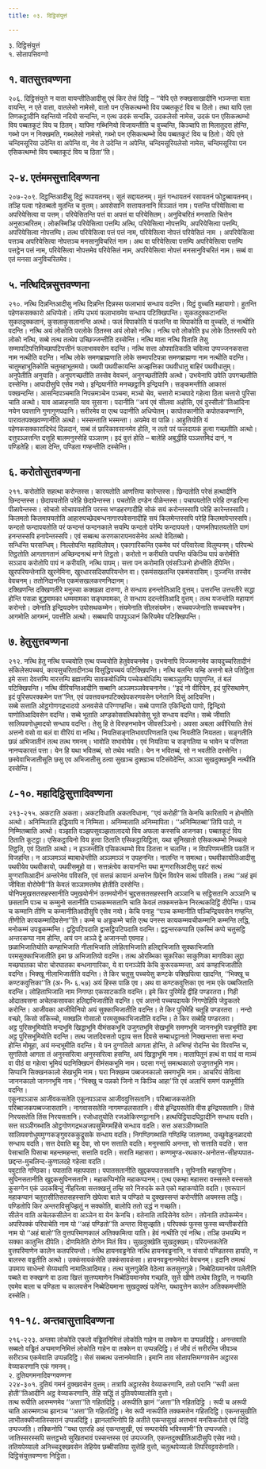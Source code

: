 ```yaml
---
title: ०३. दिट्ठिसंयुत्तं

---
```

३. दिट्ठिसंयुत्तं  
१. सोतापत्तिवग्गो  


## १. वातसुत्तवण्णना

२०६. दिट्ठिसंयुत्ते न वाता वायन्तीतिआदीसु एवं किर तेसं दिट्ठि – ‘‘येपि एते रुक्खसाखादीनि भञ्जन्ता वाता वायन्ति, न एते वाता, वातलेसो नामेसो, वातो पन एसिकत्थम्भो विय पब्बतकूटं विय च ठितो। तथा यापि एता तिणकट्ठादीनि वहन्तियो नदियो सन्दन्ति, न एत्थ उदकं सन्दकि, उदकलेसो नामेस, उदकं पन एसिकत्थम्भो विय पब्बतकूटं विय च ठितम्। यापिमा गब्भिनियो विजायन्तीति च वुच्चन्ति, किञ्चापि ता मिलातुदरा होन्ति, गब्भो पन न निक्खमति, गब्भलेसो नामेसो, गब्भो पन एसिकत्थम्भो विय पब्बतकूटं विय च ठितो। येपि एते चन्दिमसूरिया उदेन्ति वा अपेन्ति वा, नेव ते उदेन्ति न अपेन्ति, चन्दिमसूरियलेसो नामेस, चन्दिमसूरिया पन एसिकत्थम्भो विय पब्बतकूटं विय च ठिता’’ति।  


## २-४. एतंममसुत्तादिवण्णना

२०७-२०९. दिट्ठन्तिआदीसु दिट्ठं रूपायतनम्। सुतं सद्दायतनम्। मुतं गन्धायतनं रसायतनं फोट्ठब्बायतनम्। तञ्हि पत्वा गहेतब्बतो मुतन्ति च वुत्तम्। अवसेसानि सत्तायतनानि विञ्ञातं नाम। पत्तन्ति परियेसित्वा वा अपरियेसित्वा वा पत्तम्। परियेसितन्ति पत्तं वा अपत्तं वा परियेसितम्। अनुविचरितं मनसाति चित्तेन अनुसञ्चरितम्। लोकस्मिञ्हि परियेसित्वा पत्तम्पि अत्थि, परियेसित्वा नोपत्तम्पि, अपरियेसित्वा पत्तम्पि, अपरियेसित्वा नोपत्तम्पि। तत्थ परियेसित्वा पत्तं पत्तं नाम, परियेसित्वा नोपत्तं परियेसितं नाम । अपरियेसित्वा पत्तञ्च अपरियेसित्वा नोपत्तञ्च मनसानुविचरितं नाम। अथ वा परियेसित्वा पत्तम्पि अपरियेसित्वा पत्तम्पि पत्तट्ठेन पत्तं नाम, परियेसित्वा नोपत्तमेव परियेसितं नाम, अपरियेसित्वा नोपत्तं मनसानुविचरितं नाम। सब्बं वा एतं मनसा अनुविचरितमेव।  


## ५. नत्थिदिन्नसुत्तवण्णना

२१०. नत्थि दिन्नन्तिआदीसु नत्थि दिन्नन्ति दिन्नस्स फलाभावं सन्धाय वदन्ति। यिट्ठं वुच्चति महायागो। हुतन्ति पहेणकसक्कारो अधिप्पेतो। तम्पि उभयं फलाभावमेव सन्धाय पटिक्खिपन्ति। सुकतदुक्कटानन्ति सुकतदुक्कतानं, कुसलाकुसलानन्ति अत्थो। फलं विपाकोति यं फलन्ति वा विपाकोति वा वुच्चति, तं नत्थीति वदन्ति। नत्थि अयं लोकोति परलोके ठितस्स अयं लोको नत्थि। नत्थि परो लोकोति इध लोके ठितस्सपि परो लोको नत्थि, सब्बे तत्थ तत्थेव उच्छिज्जन्तीति दस्सेन्ति। नत्थि माता नत्थि पिताति तेसु सम्मापटिपत्तिमिच्छापटिपत्तीनं फलाभाववसेन वदन्ति। नत्थि सत्ता ओपपातिकाति चवित्वा उप्पज्जनकसत्ता नाम नत्थीति वदन्ति। नत्थि लोके समणब्राह्मणाति लोके सम्मापटिपन्ना समणब्राह्मणा नाम नत्थीति वदन्ति।  
चातुमहाभूतिकोति चतुमहाभूतमयो। पथवी पथवीकायन्ति अज्झत्तिका पथवीधातु बाहिरं पथवीधातुम्। अनुपेतीति अनुयाति। अनुपगच्छतीति तस्सेव वेवचनं, अनुगच्छतीतिपि अत्थो। उभयेनापि उपेति उपगच्छतीति दस्सेन्ति। आपादीसुपि एसेव नयो। इन्द्रियानीति मनच्छट्ठानि इन्द्रियानि। सङ्कमन्तीति आकासं पक्खन्दन्ति। आसन्दिपञ्चमाति निपन्नमञ्चेन पञ्चमा, मञ्चो चेव, चत्तारो मञ्चपादे गहेत्वा ठिता चत्तारो पुरिसा चाति अत्थो। याव आळाहनाति याव सुसाना। पदानीति ‘‘अयं एवं सीलवा अहोसि, एवं दुस्सीलो’’तिआदिना नयेन पवत्तानि गुणागुणपदानि। सरीरमेव वा एत्थ पदानीति अधिप्पेतम्। कापोतकानीति कपोतकवण्णानि, पारावतपक्खवण्णानीति अत्थो। भस्सन्ताति भस्मन्ता। अयमेव वा पाळि। आहुतियोति यं पहेणकसक्कारादिभेदं दिन्नदानं, सब्बं तं छारिकावसानमेव होति, न ततो परं फलदायकं हुत्वा गच्छतीति अत्थो। दत्तुपञ्ञत्तन्ति दत्तूहि बालमनुस्सेहि पञ्ञत्तम्। इदं वुत्तं होति – बालेहि अबुद्धीहि पञ्ञत्तमिदं दानं, न पण्डितेहि। बाला देन्ति, पण्डिता गण्हन्तीति दस्सेन्ति।  


## ६. करोतोसुत्तवण्णना

२११. करोतोति सहत्था करोन्तस्स। कारयतोति आणत्तिया कारेन्तस्स। छिन्दतोति परेसं हत्थादीनि छिन्दन्तस्स। छेदापयतोति परेहि छेदापेन्तस्स। पचतोति दण्डेन पीळेन्तस्स। पचापयतोति परेहि दण्डादिना पीळापेन्तस्स। सोचतो सोचापयतोति परस्स भण्डहरणादीहि सोकं सयं करोन्तस्सापि परेहि कारेन्तस्सापि। किलमतो किलमापयतोति आहारुपच्छेदबन्धनागारपवेसनादीहि सयं किलमेन्तस्सपि परेहि किलमापेन्तस्सपि। फन्दतो फन्दापयतोति परं फन्दन्तं फन्दनकाले सयम्पि फन्दतो परेम्पि फन्दापयतो। पाणमतिपातयतोति पाणं हनन्तस्सपि हनापेन्तस्सपि। एवं सब्बत्थ करणकारापनवसेनेव अत्थो वेदितब्बो।  
सन्धिन्ति घरसन्धिम्। निल्लोपन्ति महाविलोपम्। एकागारिकन्ति एकमेव घरं परिवारेत्वा विलुम्पनम्। परिपन्थे तिट्ठतोति आगतागतानं अच्छिन्दनत्थं मग्गे तिट्ठतो। करोतो न करीयति पापन्ति यंकिञ्चि पापं करोमीति सञ्ञाय करोतोपि पापं न करीयति, नत्थि पापम्। सत्ता पन करोमाति एवंसञ्ञिनो होन्तीति दीपेन्ति। खुरपरियन्तेनाति खुरनेमिना, खुरधारसदिसपरियन्तेन वा। एकमंसखलन्ति एकमंसरासिम्। पुञ्जन्ति तस्सेव वेवचनम्। ततोनिदानन्ति एकमंसखलकरणनिदानम्।  
दक्खिणन्ति दक्खिणतीरे मनुस्सा कक्खळा दारुणा, ते सन्धाय हनन्तोतिआदि वुत्तम्। उत्तरन्ति उत्तरतीरे सद्धा होन्ति पसन्ना बुद्धमामका धम्ममामका सङ्घमामका, ते सन्धाय ददन्तोतिआदि वुत्तम्। तत्थ यजन्तोति महायागं करोन्तो। दमेनाति इन्द्रियदमेन उपोसथकम्मेन। संयमेनाति सीलसंयमेन। सच्चवज्जेनाति सच्चवचनेन। आगमोति आगमनं, पवत्तीति अत्थो। सब्बथापि पापपुञ्ञानं किरियमेव पटिक्खिपन्ति।  


## ७. हेतुसुत्तवण्णना

२१२. नत्थि हेतु नत्थि पच्चयोति एत्थ पच्चयोति हेतुवेवचनमेव। उभयेनापि विज्जमानमेव कायदुच्चरितादीनं संकिलेसपच्चयं, कायसुचरितादीनञ्च विसुद्धिपच्चयं पटिक्खिपन्ति। नत्थि बलन्ति यम्हि अत्तनो बले पतिट्ठिता इमे सत्ता देवत्तम्पि मारत्तम्पि ब्रह्मत्तम्पि सावकबोधिम्पि पच्चेकबोधिम्पि सब्बञ्ञुतम्पि पापुणन्ति, तं बलं पटिक्खिपन्ति। नत्थि वीरियन्तिआदीनि सब्बानि अञ्ञमञ्ञवेवचनानेव। ‘‘इदं नो वीरियेन, इदं पुरिसथामेन, इदं पुरिसपरक्कमेन पत्त’’न्ति, एवं पवत्तवचनपटिक्खेपकरणवसेन पनेतानि विसुं आदियन्ति।  
सब्बे सत्ताति ओट्ठगोणगद्रभादयो अनवसेसे परिग्गण्हन्ति। सब्बे पाणाति एकिन्द्रियो पाणो, द्विन्द्रियो पाणोतिआदिवसेन वदन्ति। सब्बे भूताति अण्डकोसवत्थिकोसेसु भूते सन्धाय वदन्ति। सब्बे जीवाति सालियवगोधुमादयो सन्धाय वदन्ति। तेसु हि ते विरुहनभावेन जीवसञ्ञिनो। अवसा अबला अवीरियाति तेसं अत्तनो वसो वा बलं वा वीरियं वा नत्थि। नियतिसङ्गतिभावपरिणताति एत्थ नियतीति नियतता। सङ्गतीति छन्नं अभिजातीनं तत्थ तत्थ गमनम्। भावोति सभावोयेव। एवं नियतिया च सङ्गतिया च भावेन च परिणता नानप्पकारतं पत्ता। येन हि यथा भवितब्बं, सो तथेव भवति। येन न भवितब्बं, सो न भवतीति दस्सेन्ति। छस्वेवाभिजातीसूति छसु एव अभिजातीसु ठत्वा सुखञ्च दुक्खञ्च पटिसंवेदेन्ति, अञ्ञा सुखदुक्खभूमि नत्थीति दस्सेन्ति।  


## ८-१०. महादिट्ठिसुत्तादिवण्णना

२१३-२१५. अकटाति अकता। अकटविधाति अकतविधाना, ‘‘एवं करोही’’ति केनचि कारितापि न होन्तीति अत्थो। अनिम्मिताति इद्धियापि न निम्मिता। अनिम्माताति अनिम्मापिता। ‘‘अनिम्मितब्बा’’तिपि पाठो, न निम्मितब्बाति अत्थो। वञ्झाति वञ्झपसुवञ्झतालादयो विय अफला कस्सचि अजनका। पब्बतकूटं विय ठिताति कूटट्ठा। एसिकट्ठायिनो विय हुत्वा ठिताति एसिकट्ठायिट्ठिता, यथा सुनिखातो एसिकत्थम्भो निच्चलो तिट्ठति, एवं ठिताति अत्थो। न इञ्जन्तीति एसिकत्थम्भो विय ठितत्ता न चलन्ति। न विपरिणमन्तीति पकतिं न विजहन्ति। न अञ्ञमञ्ञं ब्याबाधेन्तीति अञ्ञमञ्ञं न उपहनन्ति। नालन्ति न समत्था। पथवीकायोतिआदीसु पथवीयेव पथवीकायो, पथवीसमूहो वा। सत्तन्नंत्वेव कायानन्ति यथा मुग्गरासिआदीसु पहटं सत्थं मुग्गरासिआदीनं अन्तरेनेव पविसति, एवं सत्तन्नं कायानं अन्तरेन छिद्देन विवरेन सत्थं पविसति। तत्थ ‘‘अहं इमं जीविता वोरोपेमी’’ति केवलं सञ्ञामत्तमेव होतीति दस्सेन्ति।  
योनिपमुखसतसहस्सानीति पमुखयोनीनं उत्तमयोनीनं चुद्दससतसहस्सानि अञ्ञानि च सट्ठिसतानि अञ्ञानि च छसतानि पञ्च च कम्मुनो सतानीति पञ्चकम्मसतानि चाति केवलं तक्कमत्तकेन निरत्थकदिट्ठिं दीपेन्ति। पञ्च च कम्मानि तीणि च कम्मानीतिआदीसुपि एसेव नयो। केचि पनाहु ‘‘पञ्च कम्मानीति पञ्चिन्द्रियवसेन गण्हन्ति, तीणीति कायकम्मादिवसेना’’ति। कम्मे च अड्ढकम्मे चाति एत्थ पनस्स कायकम्मवचीकम्मानि कम्मन्ति लद्धि, मनोकम्मं उपड्ढकम्मन्ति। द्वट्ठिपटिपदाति द्वासट्ठिपटिपदाति वदन्ति। द्वट्ठन्तरकप्पाति एकस्मिं कप्पे चतुसट्ठि अन्तरकप्पा नाम होन्ति, अयं पन अञ्ञे द्वे अजानन्तो एवमाह।  
छळाभिजातियोति कण्हाभिजाति नीलाभिजाति लोहिताभिजाति हलिद्दाभिजाति सुक्काभिजाति परमसुक्काभिजातीति इमा छ अभिजातियो वदन्ति। तत्थ ओरब्भिका सूकरिका साकुणिका मागविका लुद्दा मच्छघातका चोरा चोरघातका बन्धनागारिका, ये वा पनञ्ञेपि केचि कुरूरकम्मन्ता, अयं कण्हाभिजातीति वदन्ति। भिक्खू नीलाभिजातीति वदन्ति। ते किर चतूसु पच्चयेसु कण्टके पक्खिपित्वा खादन्ति, ‘‘भिक्खू च कण्टकवुत्तिका’’ति (अ॰ नि॰ ६.५७) अयं हिस्स पाळि एव। अथ वा कण्टकवुत्तिका एव नाम एके पब्बजिताति वदन्ति। लोहिताभिजाति नाम निगण्ठा एकसाटकाति वदन्ति। इमे किर पुरिमेहि द्वीहि पण्डरतरा। गिही ओदातवसना अचेलकसावका हलिद्दाभिजातीति वदन्ति। एवं अत्तनो पच्चयदायके निगण्ठेहिपि जेट्ठकतरे करोन्ति। आजीवका आजीविनियो अयं सुक्काभिजातीति वदन्ति। ते किर पुरिमेहि चतूहि पण्डरतरा । नन्दो वच्छो, किसो संकिच्चो, मक्खलि गोसालो परमसुक्काभिजातीति वदन्ति। ते किर सब्बेहि पण्डरतरा।  
अट्ठ पुरिसभूमियोति मन्दभूमि खिड्डाभूमि वीमंसकभूमि उजुगतभूमि सेखभूमि समणभूमि जाननभूमि पन्नभूमीति इमा अट्ठ पुरिसभूमियोति वदन्ति। तत्थ जातदिवसतो पट्ठाय सत्त दिवसे सम्बाधट्ठानतो निक्खन्तत्ता सत्ता मन्दा होन्ति मोमूहा, अयं मन्दभूमीति वदन्ति। ये पन दुग्गतितो आगता होन्ति, ते अभिण्हं रोदन्ति चेव विरवन्ति च, सुगतितो आगता तं अनुस्सरित्वा अनुस्सरित्वा हसन्ति, अयं खिड्डाभूमि नाम। मातापितूनं हत्थं वा पादं वा मञ्चं वा पीठं वा गहेत्वा भूमियं पदनिक्खिपनं वीमंसकभूमि नाम। पदसा गन्तुं समत्थकालो उजुगतभूमि नाम। सिप्पानि सिक्खनकालो सेखभूमि नाम। घरा निक्खम्म पब्बजनकालो समणभूमि नाम। आचरियं सेवित्वा जाननकालो जाननभूमि नाम। ‘‘भिक्खु च पन्नको जिनो न किञ्चि आहा’’ति एवं अलाभिं समणं पन्नभूमीति वदन्ति।  
एकूनपञ्ञास आजीवकसतेति एकूनपञ्ञास आजीववुत्तिसतानि। परिब्बाजकसतेति परिब्बाजकपब्बज्जासतानि। नागवाससतेति नागमण्डलसतानि। वीसे इन्द्रियसतेति वीस इन्द्रियसतानि। तिंसे निरयसतेति तिंस निरयसतानि। रजोधातुयोति रजओकिरणट्ठानानि। हत्थपिट्ठिपादपिट्ठादीनि सन्धाय वदति। सत्त सञ्ञीगब्भाति ओट्ठगोणगद्रभअजपसुमिगमहिंसे सन्धाय वदति। सत्त असञ्ञीगब्भाति सालियवगोधुममुग्गकङ्गुवरककुद्रूसके सन्धाय वदति। निगण्ठिगब्भाति गण्ठिम्हि जातगब्भा, उच्छुवेळुनळादयो सन्धाय वदति। सत्त देवाति बहू देवा, सो पन सत्ताति वदति। मनुस्सापि अनन्ता, सो सत्ताति वदति। सत्त पेसाचाति पिसाचा महन्तमहन्ता, सत्ताति वदति। सराति महासरा। कण्णमुण्ड-रथकार-अनोतत्त-सीहप्पपात-छद्दन्त-मुचलिन्द-कुणालदहे गहेत्वा वदति।  
पवुटाति गण्ठिका। पपाताति महापपाता। पपातसतानीति खुद्दकपपातसतानि। सुपिनाति महासुपिना। सुपिनसतानीति खुद्दकसुपिनसतानि। महाकप्पिनोति महाकप्पानम्। एत्थ एकम्हा महासरा वस्ससते वस्ससते कुसग्गेन एकं उदकबिन्दुं नीहरित्वा सत्तक्खत्तुं तम्हि सरे निरुदके कते एको महाकप्पोति वदति। एवरूपानं महाकप्पानं चतुरासीतिसतसहस्सानि खेपेत्वा बाले च पण्डिते च दुक्खस्सन्तं करोन्तीति अयमस्स लद्धि। पण्डितोपि किर अन्तराविसुज्झितुं न सक्कोति, बालोपि ततो उद्धं न गच्छति।  
सीलेन वाति अचेलकसीलेन वा अञ्ञेन वा येन केनचि। वतेनाति तादिसेनेव वतेन। तपेनाति तपोकम्मेन। अपरिपक्कं परिपाचेति नाम यो ‘‘अहं पण्डितो’’ति अन्तरा विसुज्झति। परिपक्कं फुस्स फुस्स ब्यन्तीकरोति नाम यो ‘‘अहं बालो’’ति वुत्तपरिमाणकालं अतिक्कमित्वा याति। हेवं नत्थीति एवं नत्थि। तञ्हि उभयम्पि न सक्का कातुन्ति दीपेति। दोणमितेति दोणेन मितं विय। सुखदुक्खेति सुखदुक्खम्। परियन्तकतेति वुत्तपरिमाणेन कालेन कतपरियन्तो। नत्थि हायनवड्ढनेति नत्थि हायनवड्ढनानि, न संसारो पण्डितस्स हायति, न बालस्स वड्ढतीति अत्थो। उक्कंसावकंसेति उक्कंसावकंसा। हायनवड्ढनानमेवेतं वेवचनम्। इदानि तमत्थं उपमाय साधेन्तो सेय्यथापि नामातिआदिमाह। तत्थ सुत्तगुळेति वेठेत्वा कतसुत्तगुळे। निब्बेठियमानमेव पलेतीति पब्बते वा रुक्खग्गे वा ठत्वा खित्तं सुत्तप्पमाणेन निब्बेठियमानमेव गच्छति, सुत्ते खीणे तत्थेव तिट्ठति, न गच्छति एवमेव बाला च पण्डिता च कालवसेन निब्बेठियमाना सुखदुक्खं पलेन्ति, यथावुत्तेन कालेन अतिक्कमन्तीति दस्सेति।  


## ११-१८. अन्तवासुत्तादिवण्णना

२१६-२२३. अन्तवा लोकोति एकतो वड्ढितनिमित्तं लोकोति गाहेन वा तक्केन वा उप्पन्नदिट्ठि। अनन्तवाति सब्बतो वड्ढितं अप्पमाणनिमित्तं लोकोति गाहेन वा तक्केन वा उप्पन्नदिट्ठि। तं जीवं तं सरीरन्ति जीवञ्च सरीरञ्च एकमेवाति उप्पन्नदिट्ठि। सेसं सब्बत्थ उत्तानमेवाति। इमानि ताव सोतापत्तिमग्गवसेन अट्ठारस वेय्याकरणानि एकं गमनम्।  
२. दुतियगमनादिवग्गवण्णना  
२२४-३०१. दुतियं गमनं दुक्खवसेन वुत्तम्। तत्रापि अट्ठारसेव वेय्याकरणानि, ततो परानि ‘‘रूपी अत्ता होती’’तिआदीनि अट्ठ वेय्याकरणानि, तेहि सद्धिं तं दुतियपेय्यालोति वुत्तो।  
तत्थ रूपीति आरम्मणमेव ‘‘अत्ता’’ति गहितदिट्ठि। अरूपीति झानं ‘‘अत्ता’’ति गहितदिट्ठि । रूपी च अरूपी चाति आरम्मणञ्च झानञ्च ‘‘अत्ता’’ति गहितदिट्ठि। नेव रूपी नारूपीति तक्कमत्तेन गहितदिट्ठि। एकन्तसुखीति लाभीतक्कीजातिस्सरानं उप्पन्नदिट्ठि। झानलाभिनोपि हि अतीते एकन्तसुखं अत्तभावं मनसिकरोतो एवं दिट्ठि उप्पज्जति। तक्किनोपि ‘‘यथा एतरहि अहं एकन्तसुखी, एवं सम्परायेपि भविस्सामी’’ति उप्पज्जति। जातिस्सरस्सपि सत्तट्ठभवे सुखितभावं पस्सन्तस्स एवं उप्पज्जति, एकन्तदुक्खीतिआदीसुपि एसेव नयो।  
ततियपेय्यालो अनिच्चदुक्खवसेन तेहियेव छब्बीसतिया सुत्तेहि वुत्तो, चतुत्थपेय्यालो तिपरिवट्टवसेनाति।  
दिट्ठिसंयुत्तवण्णना निट्ठिता।  